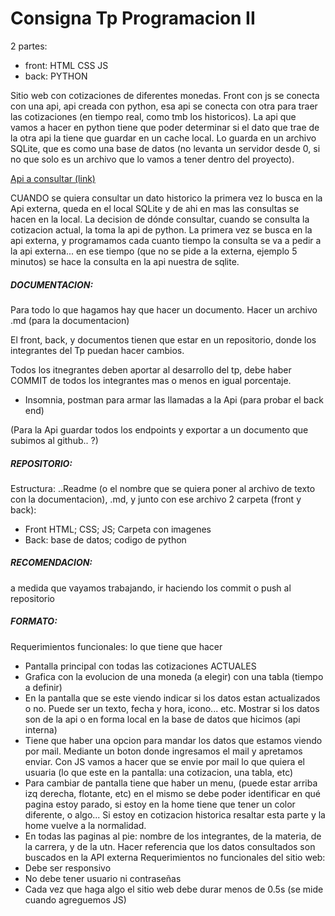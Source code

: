 # Consigna Tp Programacion II

2 partes:
- front: HTML CSS JS
- back: PYTHON

Sitio web con cotizaciones de diferentes monedas.
Front con js se conecta con una api, api creada con python, esa api se conecta con otra para traer las cotizaciones (en tiempo real, como tmb los historicos). 
La api que vamos a hacer en python tiene que poder determinar si el dato que trae de la otra api la tiene que guardar en un cache local. Lo guarda en un archivo SQLite, que es como una base de datos (no levanta un servidor desde 0, si no que solo es un archivo que lo vamos a tener dentro del proyecto).

[Api a consultar (link)](dolarapi.com)

CUANDO se quiera consultar un dato historico la primera vez lo busca en la Api externa, queda en el local SQLite y de ahi en mas las consultas se hacen en la local. 
La decision de dónde consultar, cuando se consulta la cotizacion actual, la toma la api de python. La primera vez se busca en la api externa, y programamos cada cuanto tiempo la consulta se va a pedir a la api externa... en ese tiempo (que no se pide a la externa, ejemplo 5 minutos) se hace la consulta en la api nuestra de sqlite. 

##### DOCUMENTACION:
Para todo lo que hagamos hay que hacer un documento. 
Hacer un archivo .md (para la documentacion)

El front, back, y documentos tienen que estar en un repositorio, donde los integrantes del Tp puedan hacer cambios. 

Todos los itnegrantes deben aportar al desarrollo del tp, debe haber COMMIT de todos los integrantes mas o menos en igual porcentaje. 

- Insomnia, postman para armar las llamadas a la Api (para probar el back end)

(Para la Api guardar todos los endpoints y exportar a un documento que subimos al github.. ?)

##### REPOSITORIO:
Estructura:
..Readme (o el nombre que se quiera poner al archivo de texto con la documentacion),  .md, y junto con ese archivo 2 carpeta (front y back):
- Front HTML; CSS; JS; Carpeta con imagenes
- Back: base de datos; codigo de python 

##### RECOMENDACION: 
a medida que vayamos trabajando, ir haciendo los commit o push al repositorio

##### FORMATO:
Requerimientos funcionales: lo que tiene que hacer
- Pantalla principal con todas las cotizaciones ACTUALES
- Grafica con la evolucion de una moneda (a elegir) con una tabla (tiempo a definir)
- En la pantalla que se este viendo indicar si los datos estan actualizados o no. Puede ser un texto, fecha y hora, icono... etc. Mostrar si los datos son de la api o en forma local en la base de datos que hicimos (api interna)
- Tiene que haber una opcion para mandar los datos que estamos viendo por mail. Mediante  un boton donde ingresamos el mail y apretamos enviar. Con JS vamos a hacer que se envie por mail lo que quiera el usuaria (lo que este en la pantalla: una cotizacion, una tabla, etc)
- Para cambiar de pantalla tiene que haber un menu, (puede estar arriba izq derecha, flotante, etc) en el mismo se debe poder identificar en qué pagina estoy parado, si estoy en la home tiene que tener un color diferente, o algo... Si estoy en cotizacion historica resaltar esta parte y la home vuelve a la normalidad. 
- En todas las paginas al pie: nombre de los integrantes, de la materia, de la carrera, y de la utn. Hacer referencia que los datos consultados son buscados en la API externa 
Requerimientos no funcionales del sitio web:
- Debe ser responsivo
- No debe tener usuario ni contraseñas
- Cada vez que haga algo el sitio web debe durar menos de 0.5s 
(se mide cuando agreguemos JS)


